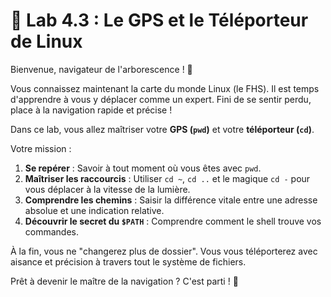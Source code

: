 # 🐧 Lab 4.3 : Le GPS et le Téléporteur de Linux

Bienvenue, navigateur de l'arborescence ! 🧭

Vous connaissez maintenant la carte du monde Linux (le FHS). Il est temps d'apprendre à vous y déplacer comme un expert. Fini de se sentir perdu, place à la navigation rapide et précise !

Dans ce lab, vous allez maîtriser votre **GPS (`pwd`)** et votre **téléporteur (`cd`)**.

Votre mission :
1.  **Se repérer** : Savoir à tout moment où vous êtes avec `pwd`.
2.  **Maîtriser les raccourcis** : Utiliser `cd ~`, `cd ..` et le magique `cd -` pour vous déplacer à la vitesse de la lumière.
3.  **Comprendre les chemins** : Saisir la différence vitale entre une adresse absolue et une indication relative.
4.  **Découvrir le secret du `$PATH`** : Comprendre comment le shell trouve vos commandes.

À la fin, vous ne "changerez plus de dossier". Vous vous téléporterez avec aisance et précision à travers tout le système de fichiers.

Prêt à devenir le maître de la navigation ? C'est parti ! 🚀
